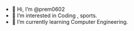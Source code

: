 - 👋 Hi, I’m @prem0602
- 👀 I’m interested in Coding , sports.
- 🌱 I’m currently learning Computer Engineering.

<!---
prem0602/prem0602 is a ✨ special ✨ repository because its `README.md` (this file) appears on your GitHub profile.
You can click the Preview link to take a look at your changes.
--->
